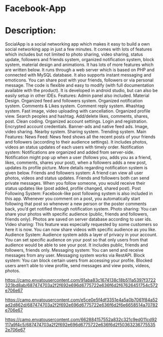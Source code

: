 # Facebook-App

# Description:
SocialApp is a social networking app which makes it easy to build a own social networking app in just a few minutes. It comes with lots of features which includes but not limited to photo sharing, video sharing, status update, followers and friends system, organized notification system, block system, material design and animations. It has lots of more features which are written below. It runs through a web server which is based on PHP and connected with MySQL database. It also supports instant messaging and emoticons. You can share post with your friends, followers or via personal message. The code is flexible and easy to modify (with full documentation available with the product). It is developed in android studio, but can also be easily setup in other IDEs.
Features:
Admin panel also included.
Material Design.
Organized feed and followers system.
Organized notification system.
Comments & Likes system.
Comment reply system.
#hashtag system.
Fast image, video uploading with cancellation.
Organized profile view.
Search peoples and hashtag.
Add/delete likes, comments, shares, post.
Clean coding.
Organized account settings.
Login and registration.
Encrypted account credentials.
Banner-ads and native feed ads.
Image, video sharing.
Nearby system.
Sharing system.
Trending system.
Main Features:
News Feed: News feed shows all the recent posts of your friends and followers (according to their audience settings). It includes photos, videos an status updates of each users with timely order.
Notification system: Notifications are organized and added from server-side. Notification might pop up when a user (follows you, adds you as a friend, likes, comments, shares your post), when a followers adds a new post, updates its profile picture. More details regarding notification system is given below.
Friends and followers system: A friend can view all user photos, videos and status updates. Friends and followers both can send private messages. When you follow someone, you would receive their status updates like (post added, profile changed, shared post).
Post Following System: Facebook-like post following system is also included in this app. Whenever you comment on a post, you automatically start following that post so whenever a new person or the poster comments back, you’d get notified through notification system.
Photo sharing: You can share your photos with specific audience (public, friends and followers, friends only). Photos are saved on server database according to user ids.
Video sharing: This feature was especially requested by some customers so here it is now. You can now share videos with specific audience as you like.
Audience System: Audience system adds a layer of privacy in your account. You can set specific audience on your post so that only users from that audience would be able to see your post. It includes public, friends and followers, friends only.
Messaging system: You can send and receive messages from any user. Messaging system works via RestAPI.
Block system: You can block certain users from accessing your profile. Blocked users aren’t able to view profile, send messages and view posts, videos, photos.

https://camo.envatousercontent.com/91aba83c1674138c18b511a5397f3722323bd8ab/687474703a2f2f692e696d6775722e636f6d2f67626451754c572e706e67

https://camo.envatousercontent.com/e5ce0e5f4df3351e4a5a0b7061f84a52ad2d862d/687474703a2f2f692e696d6775722e636f6d2f6e6658514a70782e706e67

https://camo.envatousercontent.com/662884157552a832c321c9ed011cd92117a9f4c5/687474703a2f2f692e696d6775722e636f6d2f503632367755352e706e67

